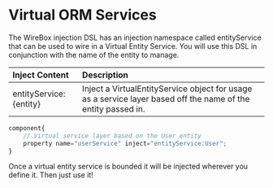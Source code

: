 # Virtual ORM Services

The WireBox injection DSL has an injection namespace called entityService that can be used to wire in a Virtual Entity Service. You will use this DSL in conjunction with the name of the entity to manage.

| Inject Content | Description |
| :--- | :--- |
| entityService:{entity} | Inject a VirtualEntityService object for usage as a service layer based off the name of the entity passed in. |

```javascript
component{
    // Virtual service layer based on the User entity
    property name="userService" inject="entityService:User";
}
```

Once a virtual entity service is bounded it will be injected wherever you define it. Then just use it!

